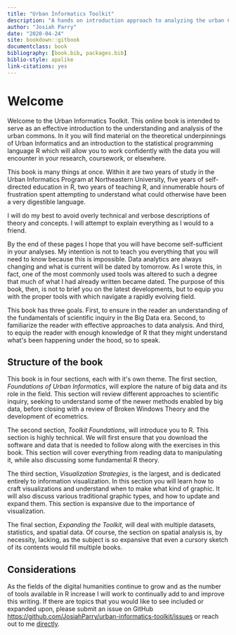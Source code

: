 ```yaml
--- 
title: "Urban Informatics Toolkit"
description: "A hands on introduction approach to analyzing the urban Commons."
author: "Josiah Parry"
date: "2020-04-24"
site: bookdown::gitbook
documentclass: book
bibliography: [book.bib, packages.bib]
biblio-style: apalike
link-citations: yes
---
```






# Welcome

Welcome to the Urban Informatics Toolkit. This online book is intended to serve as an effective introduction to the understanding and analysis of the urban commons. In it you will find material on the theoretical underpinnings of Urban Informatics and an introduction to the statistical programming language R which will allow you to work confidently with the data you will encounter in your research, coursework, or elsewhere. 

This book is many things at once. Within it are two years of study in the Urban Informatics Program at Northeastern University, five years of self-directed education in R, two years of teaching R, and innumerable hours of frustration spent attempting to understand what could otherwise have been a very digestible language.

I will do my best to avoid overly technical and verbose descriptions of theory and concepts. I will attempt to explain everything as I would to a friend.

By the end of these pages I hope that you will have become self-sufficient in your analyses. My intention is not to teach you everything that you will need to know because this is impossible. Data analytics are always changing and what is current will be dated by tomorrow. As I wrote this, in fact, one of the most commonly used tools was altered to such a degree that much of what I had already written became dated. The purpose of this book, then, is not to brief you on the latest developments, but to equip you with the proper tools with which navigate a rapidly evolving field.

This book has three goals. First, to ensure in the reader an understanding of the fundamentals of scientific inquiry in the Big Data era. Second, to familiarize the reader with effective approaches to data analysis. And third, to equip the reader with enough knowledge of R that they might understand what's been happening under the hood, so to speak.

## Structure of the book

This book is in four sections, each with it's own theme. The first section, _Foundations of Urban Informatics_, will explore the nature of big data and its role in the field. This section will review different approaches to scientific inquiry, seeking to understand some of the newer methods enabled by big data, before closing with a review of Broken Windows Theory and the development of ecometrics.

The second section, _Toolkit Foundations_, will introduce you to R. This section is highly technical. We will first ensure that you download the software and data that is needed to follow along with the exercises in this book. This section will cover everything from reading data to manipulating it, while also discussing some fundamental R theory.

The third section, _Visualization Strategies_, is the largest, and is dedicated entirely to information visualization. In this section you will learn how to craft visualizations and understand when to make what kind of graphic. It will also discuss various traditional graphic types, and how to update and expand them. This section is expansive due to the importance of visualization. 

The final section, _Expanding the Toolkit_, will deal with multiple datasets, statistics, and spatial data. Of course, the section on spatial analysis is, by necessity, lacking, as the subject is so expansive that even a cursory sketch of its contents would fill multiple books.

## Considerations

As the fields of the digital humanities continue to grow and as the number of tools available in R increase I will work to continually add to and improve this writing. If there are topics that you would like to see included or expanded upon, please submit an issue on GitHub https://github.com/JosiahParry/urban-informatics-toolkit/issues or reach out to me [directly](mailto:josiah.parry@gmail.com?subject=[UITK]%20Feedback).


